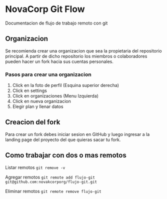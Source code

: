 # NovaCorp Git Flow

Documentacion de flujo de trabajo remoto con git

## Organizacion

Se recomienda crear una organizacion que sea la propietaria del repositorio principal. A partir
de dicho repositorio los miembros o colaboradores pueden hacer un fork hacia sus cuentas
personales.


### Pasos para crear una organizacion

1. Click en la foto de perfil (Esquina superior derecha)
2. Click en settings
3. Click en organizaciones (Menu Izquierda)
4. Click en nueva organizacion
5. Elegir plan y llenar datos

## Creacion del fork

Para crear un fork debes iniciar sesion en GitHub y luego ingresar a la landing page del 
proyecto del que quieras sacar tu fork.

## Como trabajar con dos o mas remotos

Listar remotos
`git remove -v`

Agregar remotos
`git remote add flujo-git git@github.com:novakcorporg/flujo-git.git`

Eliminar remotos
`git remote remove flujo-git`